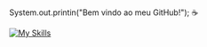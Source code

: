 System.out.printin("Bem vindo ao meu GitHub!"); ☕

[![My Skills](https://skillicons.dev/icons?i=java,js,html,css,azure,Mysql)](https://skillicons.dev)


